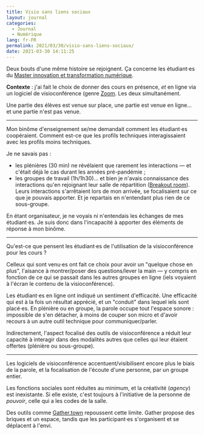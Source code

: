 ```yaml
---
title: Visio sans liens sociaux
layout: journal
categories:
  - Journal
  - Numérique
lang: fr-FR
permalink: 2021/03/30/visio-sans-liens-sociaux/
date: 2021-03-30 14:11:25
---
```


Deux bouts d'une même histoire se rejoignent. Ça concerne les étudiant‧es du [Master innovation et transformation numérique](https://www.sciencespo.fr/ecole-management-innovation/fr/formations/innovation-transformation-numerique.html).

**Contexte** : j'ai fait le choix de donner des cours en présence, _et_ en ligne via un logiciel de visioconférence (genre [Zoom](https://zoom.us). Les deux simultanément.

Une partie des élèves est venue sur place, une partie est venue en ligne… et une partie n'est pas venue.

---

Mon binôme d'enseignement se/me demandait comment les étudiant‧es  coopéraient. Comment est-ce que les profils techniques interagissaient avec les profils moins techniques.

Je ne savais pas :

- les plénières (30 min) ne révélaient que rarement les interactions — et c'était déjà le cas durant les années pré-pandémie ;
- les groupes de travail (1h/1h30)… et bien je n'avais connaissance des interactions qu'en rejoignant leur salle de répartition ([Breakout room](https://support.zoom.us/hc/fr/articles/206476313-G%C3%A9rer-les-salles-de-r%C3%A9partition)). Leurs interactions s'arrêtaient lors de mon arrivée, se focalisaient sur ce que je pouvais apporter. Et je repartais en n'entendant plus rien de ce sous-groupe.

En étant organisateur, je ne voyais ni n'entendais les échanges de mes étudiant‧es. Je suis donc dans l'incapacité à apporter des éléments de réponse à mon binôme.

---

Qu'est-ce que pensent les étudiant‧es de l'utilisation de la visioconférence pour les cours ?

Celleux qui sont venu‧es ont fait ce choix pour avoir un "quelque chose en plus", l'aisance à montrer/poser des questions/lever la main — y compris en fonction de ce qui se passait dans les autres groupes en ligne (iels voyaient à l'écran le contenu de la visioconférence).

Les étudiant‧es en ligne ont indiqué un sentiment d'efficacité. Une efficacité qui est à la fois un résultat apprécié, et un "conduit" dans lequel iels sont placé‧es. En plénière ou en groupe, la parole occupe tout l'espace sonore : impossible de s'en détacher, à moins de couper son micro et d'avoir recours à un autre outil technique pour communiquer/parler.

Indirectement, l'aspect focalisé des outils de visioconférence a réduit leur capacité à interagir dans des modalités autres que celles qui leur étaient offertes (plénière ou sous-groupe).

---

Les logiciels de visioconférence accentuent/visibilisent encore plus le biais de la parole, et la focalisation de l'écoute d'une personne, par un groupe entier.

Les fonctions sociales sont réduites au minimum, et la créativité (_agency_) est inexistante. Si elle existe, c'est toujours à l'initiative de la personne de _pouvoir_, celle qui a les codes de la salle.

Des outils comme [Gather.town](https://gather.town/) repoussent cette limite. Gather propose des briques et un espace, tandis que les participant‧es s'organisent et se déplacent à l'envi.

